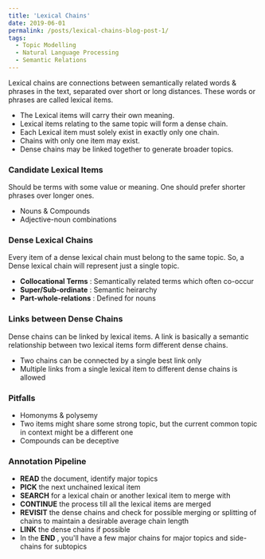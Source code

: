 ```yaml
---
title: 'Lexical Chains'
date: 2019-06-01
permalink: /posts/lexical-chains-blog-post-1/
tags:
  - Topic Modelling
  - Natural Language Processing
  - Semantic Relations
---
```



Lexical chains are connections between semantically related words & phrases in the text, separated over short or long distances. These words or phrases are called lexical items. 

*  The Lexical items will carry their own meaning.
* Lexical items relating to the same topic will form a dense chain.
* Each Lexical item must solely exist in exactly only one chain.
* Chains with only one item may exist.
* Dense chains may be linked together to generate broader topics.



### Candidate Lexical Items

Should be terms with some value or meaning. One should prefer shorter phrases over longer ones. 

* Nouns & Compounds
* Adjective-noun combinations



### Dense Lexical Chains

Every item of a dense lexical chain must belong to the same topic. So, a Dense lexical chain will represent just a single topic. 

* **Collocational Terms** :	Semantically related terms which often co-occur
* **Super/Sub-ordinate** :     Semantic heirarchy
* **Part-whole-relations** :   Defined for nouns



### Links between Dense Chains

Dense chains can be linked by lexical items. A link is basically a semantic relationship between two lexical items form different dense chains. 

* Two chains can be connected by a single best link only
* Multiple links from a single lexical item to different dense chains is allowed



### Pitfalls

* Homonyms & polysemy
* Two items might share some strong topic, but the current common topic in context might be a different one
* Compounds can be deceptive



### Annotation Pipeline

* **READ** the document, identify major topics
* **PICK** the next unchained lexical item
* **SEARCH** for a lexical chain or another lexical item to merge with
* **CONTINUE** the process till all the lexical items are merged
* **REVISIT** the dense chains and check for possible merging or splitting of chains to maintain a desirable average chain length
* **LINK** the dense chains if possible
* In the **END** , you'll have a few major chains for major topics and side-chains for subtopics









